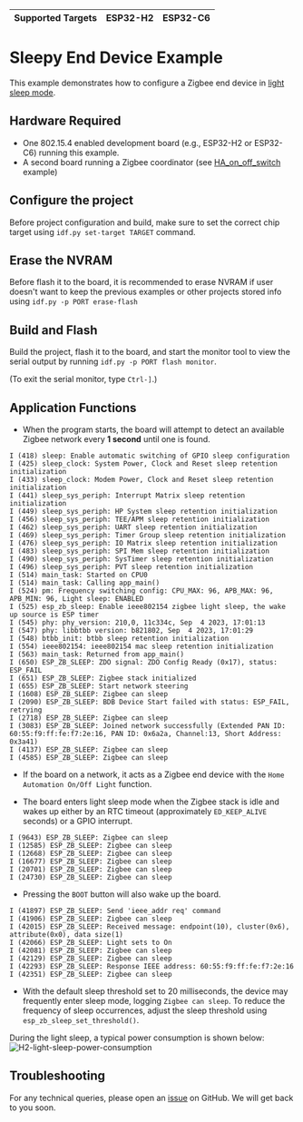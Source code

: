 | Supported Targets | ESP32-H2 | ESP32-C6 |
| ----------------- | -------- | -------- |

# Sleepy End Device Example 

This example demonstrates how to configure a Zigbee end device in [light sleep mode](https://docs.espressif.com/projects/esp-idf/en/latest/esp32h2/api-reference/system/sleep_modes.html#id1).

## Hardware Required
* One 802.15.4 enabled development board (e.g., ESP32-H2 or ESP32-C6) running this example.
* A second board running a Zigbee coordinator (see [HA_on_off_switch](../../esp_zigbee_HA_sample/HA_on_off_switch/) example)

## Configure the project

Before project configuration and build, make sure to set the correct chip target using `idf.py set-target TARGET` command.

## Erase the NVRAM 

Before flash it to the board, it is recommended to erase NVRAM if user doesn't want to keep the previous examples or other projects stored info 
using `idf.py -p PORT erase-flash`

## Build and Flash

Build the project, flash it to the board, and start the monitor tool to view the serial output by running `idf.py -p PORT flash monitor`.

(To exit the serial monitor, type ``Ctrl-]``.)

## Application Functions

- When the program starts, the board will attempt to detect an available Zigbee network every **1 second** until one is found.
```
I (418) sleep: Enable automatic switching of GPIO sleep configuration
I (425) sleep_clock: System Power, Clock and Reset sleep retention initialization
I (433) sleep_clock: Modem Power, Clock and Reset sleep retention initialization
I (441) sleep_sys_periph: Interrupt Matrix sleep retention initialization
I (449) sleep_sys_periph: HP System sleep retention initialization
I (456) sleep_sys_periph: TEE/APM sleep retention initialization
I (462) sleep_sys_periph: UART sleep retention initialization
I (469) sleep_sys_periph: Timer Group sleep retention initialization
I (476) sleep_sys_periph: IO Matrix sleep retention initialization
I (483) sleep_sys_periph: SPI Mem sleep retention initialization
I (490) sleep_sys_periph: SysTimer sleep retention initialization
I (496) sleep_sys_periph: PVT sleep retention initialization
I (514) main_task: Started on CPU0
I (514) main_task: Calling app_main()
I (524) pm: Frequency switching config: CPU_MAX: 96, APB_MAX: 96, APB_MIN: 96, Light sleep: ENABLED
I (525) esp_zb_sleep: Enable ieee802154 zigbee light sleep, the wake up source is ESP timer
I (545) phy: phy_version: 210,0, 11c334c, Sep  4 2023, 17:01:13
I (547) phy: libbtbb version: b821802, Sep  4 2023, 17:01:29
I (548) btbb_init: btbb sleep retention initialization
I (554) ieee802154: ieee802154 mac sleep retention initialization
I (563) main_task: Returned from app_main()
I (650) ESP_ZB_SLEEP: ZDO signal: ZDO Config Ready (0x17), status: ESP_FAIL
I (651) ESP_ZB_SLEEP: Zigbee stack initialized
I (655) ESP_ZB_SLEEP: Start network steering
I (1608) ESP_ZB_SLEEP: Zigbee can sleep
I (2090) ESP_ZB_SLEEP: BDB Device Start failed with status: ESP_FAIL, retrying
I (2718) ESP_ZB_SLEEP: Zigbee can sleep
I (3083) ESP_ZB_SLEEP: Joined network successfully (Extended PAN ID: 60:55:f9:ff:fe:f7:2e:16, PAN ID: 0x6a2a, Channel:13, Short Address: 0x3a41)
I (4137) ESP_ZB_SLEEP: Zigbee can sleep
I (4585) ESP_ZB_SLEEP: Zigbee can sleep
```

- If the board on a network, it acts as a Zigbee end device with the `Home Automation On/Off Light` function.

- The board enters light sleep mode when the Zigbee stack is idle and wakes up either by an RTC timeout (approximately `ED_KEEP_ALIVE` seconds) or a GPIO interrupt.
```
I (9643) ESP_ZB_SLEEP: Zigbee can sleep
I (12585) ESP_ZB_SLEEP: Zigbee can sleep
I (12668) ESP_ZB_SLEEP: Zigbee can sleep
I (16677) ESP_ZB_SLEEP: Zigbee can sleep
I (20701) ESP_ZB_SLEEP: Zigbee can sleep
I (24730) ESP_ZB_SLEEP: Zigbee can sleep
```

- Pressing the `BOOT` button will also wake up the board.
```
I (41897) ESP_ZB_SLEEP: Send 'ieee_addr req' command
I (41906) ESP_ZB_SLEEP: Zigbee can sleep
I (42015) ESP_ZB_SLEEP: Received message: endpoint(10), cluster(0x6), attribute(0x0), data size(1)
I (42066) ESP_ZB_SLEEP: Light sets to On
I (42081) ESP_ZB_SLEEP: Zigbee can sleep
I (42129) ESP_ZB_SLEEP: Zigbee can sleep
I (42293) ESP_ZB_SLEEP: Response IEEE address: 60:55:f9:ff:fe:f7:2e:16
I (42351) ESP_ZB_SLEEP: Zigbee can sleep
```

- With the default sleep threshold set to 20 milliseconds, the device may frequently enter sleep mode, logging `Zigbee can sleep`. To reduce the frequency of
  sleep occurrences, adjust the sleep threshold using `esp_zb_sleep_set_threshold()`.


During the light sleep, a typical power consumption is shown below:
![H2-light-sleep-power-consumption](image/ESP32H2-light-sleep-power-consumption.png)

## Troubleshooting

For any technical queries, please open an [issue](https://github.com/espressif/esp-zigbee-sdk/issues) on GitHub. We will get back to you soon.
